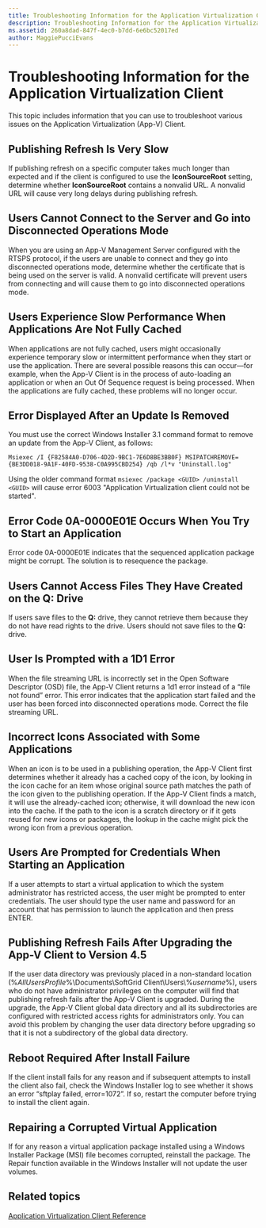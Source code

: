 ```yaml
---
title: Troubleshooting Information for the Application Virtualization Client
description: Troubleshooting Information for the Application Virtualization Client
ms.assetid: 260a8dad-847f-4ec0-b7dd-6e6bc52017ed
author: MaggiePucciEvans
---
```


# Troubleshooting Information for the Application Virtualization Client


This topic includes information that you can use to troubleshoot various issues on the Application Virtualization (App-V) Client.

## Publishing Refresh Is Very Slow


If publishing refresh on a specific computer takes much longer than expected and if the client is configured to use the **IconSourceRoot** setting, determine whether **IconSourceRoot** contains a nonvalid URL. A nonvalid URL will cause very long delays during publishing refresh.

## Users Cannot Connect to the Server and Go into Disconnected Operations Mode


When you are using an App-V Management Server configured with the RTSPS protocol, if the users are unable to connect and they go into disconnected operations mode, determine whether the certificate that is being used on the server is valid. A nonvalid certificate will prevent users from connecting and will cause them to go into disconnected operations mode.

## <a href="" id="users-experience-slow-performance-when-applications-are-not-fully-cached-"></a>Users Experience Slow Performance When Applications Are Not Fully Cached


When applications are not fully cached, users might occasionally experience temporary slow or intermittent performance when they start or use the application. There are several possible reasons this can occur—for example, when the App-V Client is in the process of auto-loading an application or when an Out Of Sequence request is being processed. When the applications are fully cached, these problems will no longer occur.

## <a href="" id="error-displayed-after-an-update-is-removed-"></a>Error Displayed After an Update Is Removed


You must use the correct Windows Installer 3.1 command format to remove an update from the App-V Client, as follows:

`Msiexec /I {F82584A0-D706-4D2D-9BC1-7E6D8BE3BB0F} MSIPATCHREMOVE={BE3DD018-9A1F-40FD-9538-C0A995CBD254} /qb /l*v "Uninstall.log"`

Using the older command format `msiexec /package <GUID> /uninstall <GUID>` will cause error 6003 "Application Virtualization client could not be started".

## Error Code 0A-0000E01E Occurs When You Try to Start an Application


Error code 0A-0000E01E indicates that the sequenced application package might be corrupt. The solution is to resequence the package.

## Users Cannot Access Files They Have Created on the Q: Drive


If users save files to the **Q:** drive, they cannot retrieve them because they do not have read rights to the drive. Users should not save files to the **Q:** drive.

## User Is Prompted with a 1D1 Error


When the file streaming URL is incorrectly set in the Open Software Descriptor (OSD) file, the App-V Client returns a 1d1 error instead of a “file not found” error. This error indicates that the application start failed and the user has been forced into disconnected operations mode. Correct the file streaming URL.

## Incorrect Icons Associated with Some Applications


When an icon is to be used in a publishing operation, the App-V Client first determines whether it already has a cached copy of the icon, by looking in the icon cache for an item whose original source path matches the path of the icon given to the publishing operation. If the App-V Client finds a match, it will use the already-cached icon; otherwise, it will download the new icon into the cache. If the path to the icon is a scratch directory or if it gets reused for new icons or packages, the lookup in the cache might pick the wrong icon from a previous operation.

## Users Are Prompted for Credentials When Starting an Application


If a user attempts to start a virtual application to which the system administrator has restricted access, the user might be prompted to enter credentials. The user should type the user name and password for an account that has permission to launch the application and then press ENTER.

## Publishing Refresh Fails After Upgrading the App-V Client to Version 4.5


If the user data directory was previously placed in a non-standard location (%*AllUsersProfile*%\\Documents\\SoftGrid Client\\Users\\%*username*%), users who do not have administrator privileges on the computer will find that publishing refresh fails after the App-V Client is upgraded. During the upgrade, the App-V Client global data directory and all its subdirectories are configured with restricted access rights for administrators only. You can avoid this problem by changing the user data directory before upgrading so that it is not a subdirectory of the global data directory.

## Reboot Required After Install Failure


If the client install fails for any reason and if subsequent attempts to install the client also fail, check the Windows Installer log to see whether it shows an error “sftplay failed, error=1072”. If so, restart the computer before trying to install the client again.

## Repairing a Corrupted Virtual Application


If for any reason a virtual application package installed using a Windows Installer Package (MSI) file becomes corrupted, reinstall the package. The Repair function available in the Windows Installer will not update the user volumes.

## Related topics


[Application Virtualization Client Reference](application-virtualization-client-reference.md)

 

 





